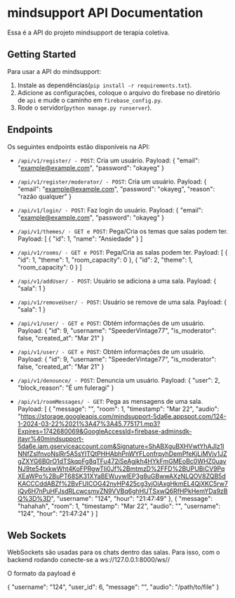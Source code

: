 # mindsupport API Documentation

Essa é a API do projeto mindsupport de terapia coletiva.

## Getting Started

Para usar a API do mindsupport:

1. Instale as dependências(`pip install -r requirements.txt`).
2. Adicione as configurações, coloque o arquivo do firebase no diretório de `api` e mude o caminho em `firebase_config.py`.
3. Rode o servidor(`python manage.py runserver`).

## Endpoints

Os seguintes endpoints estão disponíveis na API:

- `/api/v1/register/ - POST`: Cria um usuário. 
    Payload: {
        "email": "example@example.com",
        "password": "okayeg"
    }

- `/api/v1/register/moderator/ - POST`: Cria um usuário. 
    Payload: {
        "email": "example@example.com",
        "password": "okayeg",
        "reason": "razão qualquer"
    }

- `/api/v1/login/ - POST`: Faz login do usuário. 
    Payload: {
        "email": "example@example.com",
        "password": "okayeg"
    }
    
- `/api/v1/themes/ - GET e POST`: Pega/Cria os temas que salas podem ter. 
    Payload: [
	{
		"id": 1,
		"name": "Ansiedade"
	}
]
- `/api/v1/rooms/ - GET e POST`: Pega/Cria as salas podem ter. 
    Payload: [
	{
		"id": 1,
		"theme": 1,
		"room_capacity": 0
	},
	{
		"id": 2,
		"theme": 1,
		"room_capacity": 0
	}
]
- `/api/v1/addUser/ - POST`: Usuário se adiciona a uma sala. 
    Payload: 
        {
            "sala": 1
        }
- `/api/v1/removeUser/ - POST`: Usuário se remove de uma sala. 
    Payload: 
        {
            "sala": 1
        }
- `/api/v1/user/ - GET e POST`: Obtém informações de um usuário. 
    Payload: 
        {
            "id": 9,
            "username": "SpeederVintage77",
            "is_moderator": false,
            "created_at": "Mar 21"
        }
- `/api/v1/user/ - GET e POST`: Obtém informações de um usuário. 
Payload: 
    {
        "id": 9,
        "username": "SpeederVintage77",
        "is_moderator": false,
        "created_at": "Mar 21"
    }
- `/api/v1/denounce/ - POST`: Denuncia um usuário. 
    Payload: 
    {
        "user": 2,
        "block_reason": "É um fuleragi"
    }
- `/api/v1/roomMessages/ - GET`: Pega as mensagens de uma sala. 
    Payload: 
    [
        {
            "message": "",
            "room": 1,
            "timestamp": "Mar 22",
            "audio": "https://storage.googleapis.com/mindsupport-5da6e.appspot.com/124-1-2024-03-22%2021%3A47%3A45.775171.mp3?Expires=1742680069&GoogleAccessId=firebase-adminsdk-jtayr%40mindsupport-5da6e.iam.gserviceaccount.com&Signature=ShABXguBXHVwtYhAJIz1lNNfZslfnvoNslRr5A5sYITQtPHHAbhPnWYFLonfrpyhDemPfeKjLiMVjy1JZgZXYG6B0rO1dTSkqpFg8qTFu472iSeAgjkh4HYkFmGMEoBc0WHZ0uavNJ9te54txkwWht4KoFPRgwTIi0Jf%2BmtmzD%2FFD%2BUPUBiCV9PqXEaWPo%2BuPT68SK31XYaBEWuywlEP3g8uGBwwAXzNLQOV8ZQB5dKACCCddABZf%2BvFUICOG42nyHP425cg3yjOiAxgHkmEL4QjXKC5rw7iQy6H7nPuHFJsdRLcwcsmyZN9VVBq6ghHUTSxwQ6RfHPkHemYDa9zBQ%3D%3D",
            "username": "124",
            "hour": "21:47:49"
        },
        {
            "message": "hahahah",
            "room": 1,
            "timestamp": "Mar 22",
            "audio": "",
            "username": "124",
            "hour": "21:47:24"
        }
    ]

## Web Sockets

WebSockets são usadas para os chats dentro das salas.
Para isso, com o backend rodando conecte-se a ws://127.0.0.1:8000/ws/<room-number>/

O formato da payload é 

{
    "username": "124",
    "user_id": 6,
    "message": "",
    "audio": "/path/to/file"
}
